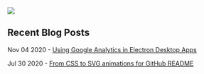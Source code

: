 <a href="https://soeren.codes/" target="_blank">
  <img src="https://github.com/CER10TY/CER10TY/blob/master/sjlogo-anim.svg">
</a>

## Recent Blog Posts

Nov 04 2020 - [Using Google Analytics in Electron Desktop Apps](https://www.soeren.codes/blog/2020-11-04-google-analytics-in-electron-desktop-apps/)

Jul 30 2020 - [From CSS to SVG animations for GitHub README](https://soeren.codes/blog/implementing-svg-anim-github/)
